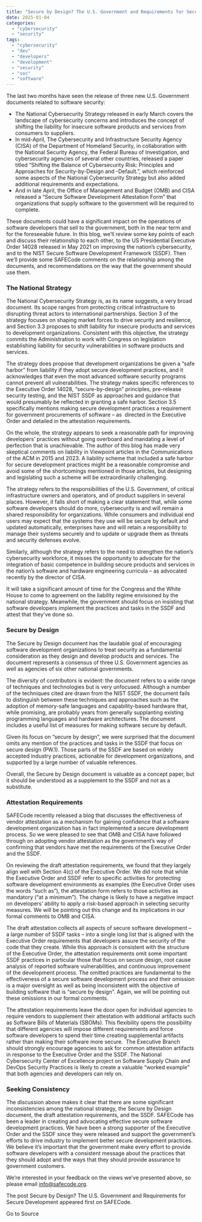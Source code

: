 ```yaml
---
title: "Secure by Design? The U.S. Government and Requirements for Secure Development"
date: 2025-01-04
categories: 
  - "cybersecurity"
  - "security"
tags: 
  - "cybersecurity"
  - "dev"
  - "developers"
  - "development"
  - "security"
  - "soc"
  - "software"
---
```


The last two months have seen the release of three new U.S. Government documents related to software security:

- The National Cybersecurity Strategy released in early March covers the landscape of cybersecurity concerns and introduces the concept of shifting the liability for insecure software products and services from consumers to suppliers.
- In mid-April, The Cybersecurity and Infrastructure Security Agency (CISA) of the Department of Homeland Security, in collaboration with the National Security Agency, the Federal Bureau of Investigation, and cybersecurity agencies of several other countries, released a paper titled “Shifting the Balance of Cybersecurity Risk: Principles and Approaches for Security-by-Design and -Default.”, which reinforced some aspects of the National Cybersecurity Strategy but also added additional requirements and expectations.
- And in late April, the Office of Management and Budget (OMB) and CISA released a “Secure Software Development Attestation Form” that organizations that supply software to the government will be required to complete.

These documents could have a significant impact on the operations of software developers that sell to the government, both in the near term and for the foreseeable future. In this blog, we’ll review some key points of each and discuss their relationship to each other, to the US Presidential Executive Order 14028 released in May 2021 on improving the nation’s cybersecurity, and to the NIST Secure Software Development Framework (SSDF). Then we’ll provide some SAFECode comments on the relationship among the documents, and recommendations on the way that the government should use them.

### **The National Strategy**

The National Cybersecurity Strategy is, as its name suggests, a very broad document. Its scope ranges from protecting critical infrastructure to disrupting threat actors to international partnerships. Section 3 of the strategy focuses on shaping market forces to drive security and resilience, and Section 3.3 proposes to shift liability for insecure products and services to development organizations. Consistent with this objective, the strategy commits the Administration to work with Congress on legislation establishing liability for security vulnerabilities in software products and services.

The strategy does propose that development organizations be given a “safe harbor” from liability if they adopt secure development practices, and it acknowledges that even the most advanced software security programs cannot prevent all vulnerabilities. The strategy makes specific references to the Executive Order 14028, “secure-by-design” principles, pre-release security testing, and the NIST SSDF as approaches and guidance that would presumably be reflected in granting a safe harbor. Section 3.5 specifically mentions making secure development practices a requirement for government procurements of software – as  directed in the Executive Order and detailed in the attestation requirements.

On the whole, the strategy appears to seek a reasonable path for improving developers’ practices without going overboard and mandating a level of perfection that is unachievable. The author of this blog has made very skeptical comments on liability in Viewpoint articles in the Communications of the ACM in 2015 and 2023. A liability scheme that included a safe harbor for secure development practices might be a reasonable compromise and avoid some of the shortcomings mentioned in those articles, but designing and legislating such a scheme will be extraordinarily challenging.

The strategy refers to the responsibilities of the U.S. Government, of critical infrastructure owners and operators, and of product suppliers in several places. However, it falls short of making a clear statement that, while some software developers should do more, cybersecurity is and will remain a shared responsibility for organizations. While consumers and individual end users may expect that the systems they use will be secure by default and updated automatically, enterprises have and will retain a responsibility to manage their systems securely and to update or upgrade them as threats and security defenses evolve.

Similarly, although the strategy refers to the need to strengthen the nation’s cybersecurity workforce, it misses the opportunity to advocate for the integration of basic competence in building secure products and services in the nation’s software and hardware engineering curricula – as advocated recently by the director of CISA.

It will take a significant amount of time for the Congress and the White House to come to agreement on the liability regime envisioned by the national strategy. Meanwhile, the government should focus on insisting that software developers implement the practices and tasks in the SSDF and attest that they’ve done so.

### **Secure by Design**

The Secure by Design document has the laudable goal of encouraging software development organizations to treat security as a fundamental consideration as they design and develop products and services. The document represents a consensus of three U.S. Government agencies as well as agencies of six other national governments.

The diversity of contributors is evident: the document refers to a wide range of techniques and technologies but is very unfocused. Although a number of the techniques cited are drawn from the NIST SSDF, the document fails to distinguish between these techniques and approaches such as the adoption of memory-safe languages and capability-based hardware that, while promising, are probably years from generally supplanting existing programming languages and hardware architectures. The document includes a useful list of measures for making software secure by default.

Given its focus on “secure by design”, we were surprised that the document omits any mention of the practices and tasks in the SSDF that focus on secure design (PW.1). Those parts of the SSDF are based on widely accepted industry practices, actionable for development organizations, and supported by a large number of valuable references.

Overall, the Secure by Design document is valuable as a concept paper, but it should be understood as a supplement to the SSDF and not as a substitute.

### **Attestation Requirements**

SAFECode recently released a blog that discusses the effectiveness of vendor attestation as a mechanism for gaining confidence that a software development organization has in fact implemented a secure development process. So we were pleased to see that OMB and CISA have followed through on adopting vendor attestation as the government’s way of confirming that vendors have met the requirements of the Executive Order and the SSDF.

On reviewing the draft attestation requirements, we found that they largely align well with Section 4(c) of the Executive Order. We did note that while the Executive Order and SSDF refer to specific activities for protecting software development environments as examples (the Executive Order uses the words “such as”), the attestation form refers to those activities as mandatory (“at a minimum”). The change is likely to have a negative impact on developers’ ability to apply a risk-based approach in selecting security measures. We will be pointing out this change and its implications in our formal comments to OMB and CISA.

The draft attestation collects all aspects of secure software development – a large number of SSDF tasks – into a single long list that is aligned with the Executive Order requirements that developers assure the security of the code that they create. While this approach is consistent with the structure of the Executive Order, the attestation requirements omit some important SSDF practices in particular those that focus on secure design, root cause analysis of reported software vulnerabilities, and continuous improvement of the development process. The omitted practices are fundamental to the effectiveness of a secure software development process and their omission is a major oversight as well as being inconsistent with the objective of building software that is “secure by design”. Again, we will be pointing out these omissions in our formal comments.

The attestation requirements leave the door open for individual agencies to require vendors to supplement their attestation with additional artifacts such as Software Bills of Materials (SBOMs). This flexibility opens the possibility that different agencies will impose different requirements and force software developers to spend their time creating supplemental artifacts rather than making their software more secure.  The Executive Branch should strongly encourage agencies to ask for common attestation artifacts in response to the Executive Order and the SSDF. The National Cybersecurity Center of Excellence project on Software Supply Chain and DevOps Security Practices is likely to create a valuable “worked example” that both agencies and developers can rely on.

### **Seeking Consistency**

The discussion above makes it clear that there are some significant inconsistencies among the national strategy, the Secure by Design document, the draft attestation requirements, and the SSDF. SAFECode has been a leader in creating and advocating effective secure software development practices. We have been a strong supporter of the Executive Order and the SSDF since they were released and support the government’s efforts to drive industry to implement better secure development practices. We believe it’s important that the government make every effort to provide software developers with a consistent message about the practices that they should adopt and the ways that they should provide assurance to government customers.

We’re interested in your feedback on the views we’ve presented above, so please email info@safecode.org.

The post Secure by Design? The U.S. Government and Requirements for Secure Development appeared first on SAFECode.

Go to Source
